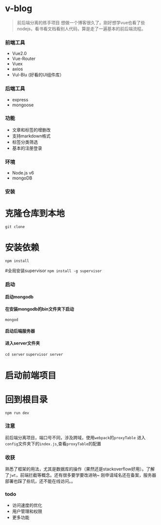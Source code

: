 # v-blog

> 前后端分离的练手项目
> 想做一个博客很久了。刚好想学vue也看了些nodejs，看书看文档看别人代码，算是走了一遍基本的前后端流程。

### 前端工具
* Vue2.0
* Vue-Router
* Vuex
* axios
* Vul-Blu (好看的UI组件库）

### 后端工具
* express
* mongoose

### 功能
* 文章和标签的增删改
* 支持markdown格式
* 标签分类筛选
* 基本的注册登录

### 环境
* Node.js v6
* mongoDB

### 安装

# 克隆仓库到本地
`git clone`

# 安装依赖
`npm install`

#全局安装supervisor
`npm install -g supervisor`

### 启动

#### 启动mongodb
#### 在安装mongodb的bin文件夹下启动
`mongod`

#### 启动后端服务器
#### 进入server文件夹
`cd server`
`supervisor server`

# 启动前端项目
# 回到根目录
`npm run dev`


### 注意
前后端分离项目，端口号不同，涉及跨域，使用`webpack`的`proxyTable`
进入`config`文件夹下的`index.js`,查看`proxyTable`的配置

### 收获
熟悉了框架的用法，尤其是数据库的操作（果然还是stackoverflow好用）。了解了`jwt`，前端拦截等概念。还有很多要学要改进呐~
刚申请域名还在备案，服务器部署也踩了些坑，还不能在线访问。。

### todo
* 访问速度的优化
* 用户管理和权限
* 更多功能







